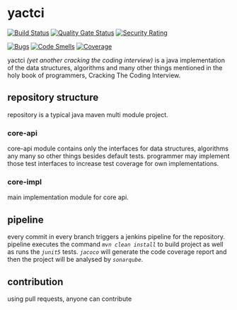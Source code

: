 # yactci

[![Build Status](https://jenkins.ucar.land/buildStatus/icon?job=yactci)](https://jenkins.ucar.land/job/yactci/)
[![Quality Gate Status](https://qube.ucar.land/api/project_badges/measure?project=org.github.java.yactci%3Ayactci-parent&metric=alert_status)](https://qube.ucar.land/dashboard?id=org.github.java.yactci%3Ayactci-parent)
[![Security Rating](https://qube.ucar.land/api/project_badges/measure?project=org.github.java.yactci%3Ayactci-parent&metric=security_rating)](https://qube.ucar.land/dashboard?id=org.github.java.yactci%3Ayactci-parent)

[![Bugs](https://qube.ucar.land/api/project_badges/measure?project=org.github.java.yactci%3Ayactci-parent&metric=bugs)](https://qube.ucar.land/dashboard?id=org.github.java.yactci%3Ayactci-parent)
[![Code Smells](https://qube.ucar.land/api/project_badges/measure?project=org.github.java.yactci%3Ayactci-parent&metric=code_smells)](https://qube.ucar.land/dashboard?id=org.github.java.yactci%3Ayactci-parent)
[![Coverage](https://qube.ucar.land/api/project_badges/measure?project=org.github.java.yactci%3Ayactci-parent&metric=coverage)](https://qube.ucar.land/dashboard?id=org.github.java.yactci%3Ayactci-parent)



yactci *(yet another cracking the coding interview)* is a java implementation of the data structures, algorithms 
and many other things mentioned in the holy book of programmers, Cracking The Coding Interview.

## repository structure

repository is a typical java maven multi module project. 

### core-api

core-api module contains only the interfaces for data structures, algorithms any many so other things besides default 
tests. programmer may implement those test interfaces to increase test coverage for own implementations. 

### core-impl

main implementation module for core api. 

## pipeline

every commit in every branch triggers a jenkins pipeline for the repository. pipeline executes the command
*```mvn clean install```* to build project as well as runs the *```junit5```* tests. *```jacoco```* will generate the code coverage 
report and then the project will be analysed by *```sonarqube```*. 

## contribution

using pull requests, anyone can contribute  

